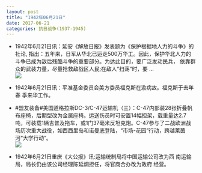 ```yaml
---
layout: post
title: "1942年06月21日"
date: 2017-06-21
categories: 抗日战争(1937-1945)
---
```


<meta name="referrer" content="no-referrer" />

- 1942年6月21日讯：延安《解放日报》发表题为《保护根据地人力的斗争》的社论, 指出：五年来，日军从华北已运走500万华工。因此，保护华北人力的 斗争已成为敌后残酷斗争的重要部分。为达此目的，要广泛发动民兵， 依靠群众的武装力量，尽量抢救敌战区人民;在敌人“扫荡”时，要 ... <br/><img src="https://wx4.sinaimg.cn/large/aca367d8ly1fgt2pd236uj20c809zt8s.jpg" />

- 1942年6月21日讯：平准基金委员会美方委员福克斯在渝病故。福克斯于去年春 季来华工作。 

- #盟友装备#美国道格拉斯DC-3/C-47运输机（三）：C-47内部装28张折叠帆布座椅，后期型改为金属座椅。运送伤员时可安置14幅担架，载重量达2.7吨，可装载1辆吉普及拖车，或1门37毫米反坦克炮。C-47参与了二战欧洲战场历次重大战役，如西西里岛和诺曼底登陆，“市场-花园”行动，跨越莱茵河“大学行动”。 <br/><img src="https://wx1.sinaimg.cn/large/aca367d8ly1fgsld8t2bqj20go0vttdk.jpg" />

- 1942年6月21日重庆《大公报》讯:运输统制局将中国运输公司改为西 南运输局，局长仍由该公司经理陈延炯担任，将官商合办改为政府 经营。 

